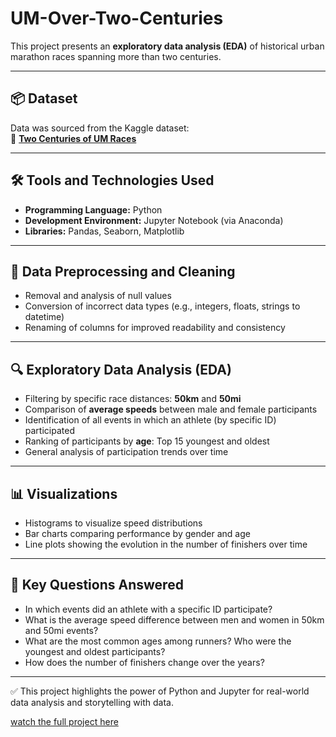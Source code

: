 # UM-Over-Two-Centuries
This project presents an **exploratory data analysis (EDA)** of historical urban marathon races spanning more than two centuries.

---

## 📦 Dataset
Data was sourced from the Kaggle dataset:  
🔗 [**Two Centuries of UM Races**](https://www.kaggle.com/datasets/fatihyavuzz/two-centuries-of-um-races)

---

## 🛠️ Tools and Technologies Used
- **Programming Language:** Python  
- **Development Environment:** Jupyter Notebook (via Anaconda)  
- **Libraries:** Pandas, Seaborn, Matplotlib  

---

## 🧹 Data Preprocessing and Cleaning
- Removal and analysis of null values  
- Conversion of incorrect data types (e.g., integers, floats, strings to datetime)  
- Renaming of columns for improved readability and consistency  

---

## 🔍 Exploratory Data Analysis (EDA)
- Filtering by specific race distances: **50km** and **50mi**  
- Comparison of **average speeds** between male and female participants  
- Identification of all events in which an athlete (by specific ID) participated  
- Ranking of participants by **age**: Top 15 youngest and oldest  
- General analysis of participation trends over time  

---

## 📊 Visualizations
- Histograms to visualize speed distributions  
- Bar charts comparing performance by gender and age  
- Line plots showing the evolution in the number of finishers over time  

---

## 🧠 Key Questions Answered
- In which events did an athlete with a specific ID participate?  
- What is the average speed difference between men and women in 50km and 50mi events?  
- What are the most common ages among runners? Who were the youngest and oldest participants?  
- How does the number of finishers change over the years?  

---

✅ This project highlights the power of Python and Jupyter for real-world data analysis and storytelling with data.

[watch the full project here](https://github.com/GonzaloFlores1306/UM-Over-Two-Centuries/blob/main/Project01_AnalizingTwoCenturiesUM.ipynb)
